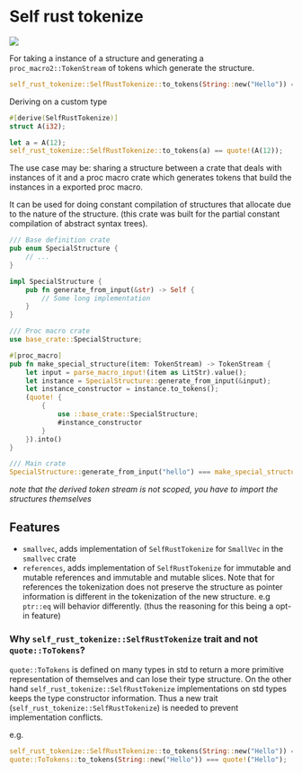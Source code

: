 # Self rust tokenize

[![](https://img.shields.io/crates/v/self-rust-tokenize)](https://crates.io/crates/self-rust-tokenize)

For taking a instance of a structure and generating a `proc_macro2::TokenStream` of tokens which generate the structure.

```rust
self_rust_tokenize::SelfRustTokenize::to_tokens(String::new("Hello")) === quote!(String::new("Hello"));
```

Deriving on a custom type

```rust
#[derive(SelfRustTokenize)]
struct A(i32);

let a = A(12);
self_rust_tokenize::SelfRustTokenize::to_tokens(a) == quote!(A(12));
```

The use case may be: sharing a structure between a crate that deals with instances of it and a proc macro crate which generates tokens that build the instances in a exported proc macro.

It can be used for doing constant compilation of structures that allocate due to the nature of the structure. (this crate was built for the partial constant compilation of abstract syntax trees).

```rust
/// Base definition crate
pub enum SpecialStructure { 
    // ...
}

impl SpecialStructure {
    pub fn generate_from_input(&str) -> Self {
        // Some long implementation
    }
}

/// Proc macro crate
use base_crate::SpecialStructure; 

#[proc_macro]
pub fn make_special_structure(item: TokenStream) -> TokenStream {
    let input = parse_macro_input!(item as LitStr).value();
    let instance = SpecialStructure::generate_from_input(&input);
    let instance_constructor = instance.to_tokens();
    (quote! {
        {
            use ::base_crate::SpecialStructure;
            #instance_constructor
        }
    }).into()
}

/// Main crate
SpecialStructure::generate_from_input("hello") === make_special_structure!("hello")
```

*note that the derived token stream is not scoped, you have to import the structures themselves*

## Features

- `smallvec`, adds implementation of `SelfRustTokenize` for `SmallVec` in the `smallvec` crate
- `references`, adds implementation of `SelfRustTokenize` for immutable and mutable references and immutable and mutable slices. Note that for references the tokenization does not preserve the structure as pointer information is different in the tokenization of the new structure. e.g `ptr::eq` will behavior differently. (thus the reasoning for this being a opt-in feature)

### Why `self_rust_tokenize::SelfRustTokenize` trait and not `quote::ToTokens`?

`quote::ToTokens` is defined on many types in std to return a more primitive representation of themselves and can lose their type structure. On the other hand `self_rust_tokenize::SelfRustTokenize` implementations on std types keeps the type constructor information. Thus a new trait (`self_rust_tokenize::SelfRustTokenize`) is needed to prevent implementation conflicts.

e.g.

```rust
self_rust_tokenize::SelfRustTokenize::to_tokens(String::new("Hello")) === quote!(String::new("Hello"));
quote::ToTokens::to_tokens(String::new("Hello")) === quote!("Hello");
```